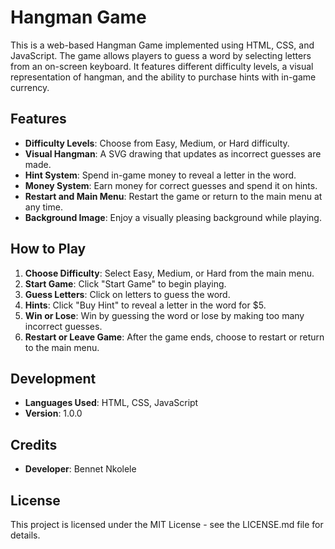 # Hangman Game

This is a web-based Hangman Game implemented using HTML, CSS, and JavaScript. The game allows players to guess a word by selecting letters from an on-screen keyboard. It features different difficulty levels, a visual representation of hangman, and the ability to purchase hints with in-game currency.

## Features

- **Difficulty Levels**: Choose from Easy, Medium, or Hard difficulty.
- **Visual Hangman**: A SVG drawing that updates as incorrect guesses are made.
- **Hint System**: Spend in-game money to reveal a letter in the word.
- **Money System**: Earn money for correct guesses and spend it on hints.
- **Restart and Main Menu**: Restart the game or return to the main menu at any time.
- **Background Image**: Enjoy a visually pleasing background while playing.

## How to Play

1. **Choose Difficulty**: Select Easy, Medium, or Hard from the main menu.
2. **Start Game**: Click "Start Game" to begin playing.
3. **Guess Letters**: Click on letters to guess the word.
4. **Hints**: Click "Buy Hint" to reveal a letter in the word for $5.
5. **Win or Lose**: Win by guessing the word or lose by making too many incorrect guesses.
6. **Restart or Leave Game**: After the game ends, choose to restart or return to the main menu.

## Development

- **Languages Used**: HTML, CSS, JavaScript
- **Version**: 1.0.0

## Credits

- **Developer**: Bennet Nkolele

## License

This project is licensed under the MIT License - see the LICENSE.md file for details.
